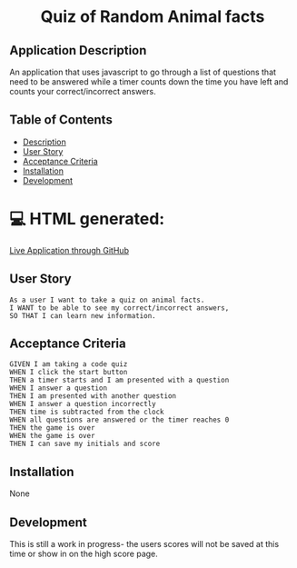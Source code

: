 <h1 align="center">Quiz of Random Animal facts</h1>

## Application Description

An application that uses javascript to go through a list of questions that need to be answered 
while a timer counts down the time you have left and counts your correct/incorrect answers.

## Table of Contents
- [Description](#description)
- [User Story](#user-story)
- [Acceptance Criteria](#acceptance-criteria)
- [Installation](#installation)
- [Development](#development)

💻 HTML generated:
===================
[Live Application through GitHub](https://am-white.github.io/Random-Animal-Quiz/)


## User Story

```
As a user I want to take a quiz on animal facts.
I WANT to be able to see my correct/incorrect answers,
SO THAT I can learn new information.
```

## Acceptance Criteria
```
GIVEN I am taking a code quiz
WHEN I click the start button
THEN a timer starts and I am presented with a question
WHEN I answer a question
THEN I am presented with another question
WHEN I answer a question incorrectly
THEN time is subtracted from the clock
WHEN all questions are answered or the timer reaches 0
THEN the game is over
WHEN the game is over
THEN I can save my initials and score
```

## Installation

None

## Development

This is still a work in progress- the users scores will not be saved at this time or show in on the high score page.



